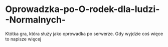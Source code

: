 # Oprowadzka-po-O-rodek-dla-ludzi--Normalnych-
Któtka gra, która służy jako oprowadka po serwerze.
 Gdy wyjdzie coś więce to napisze więcej
